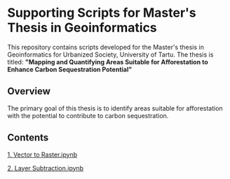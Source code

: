 # Supporting Scripts for Master's Thesis in Geoinformatics


This repository contains scripts developed for the Master's thesis in Geoinformatics for Urbanized Society, University of Tartu.
The thesis is titled: **"Mapping and Quantifying Areas Suitable for Afforestation to Enhance Carbon Sequestration Potential"**

## Overview

The primary goal of this thesis is to identify areas suitable for afforestation with the potential to contribute to carbon sequestration. 

## Contents
[1. Vector to Raster.ipynb](1.%20Vector%20to%20Raster.ipynb)

[2. Layer Subtraction.ipynb](2.%20Layer%20Subtraction.ipynb)
